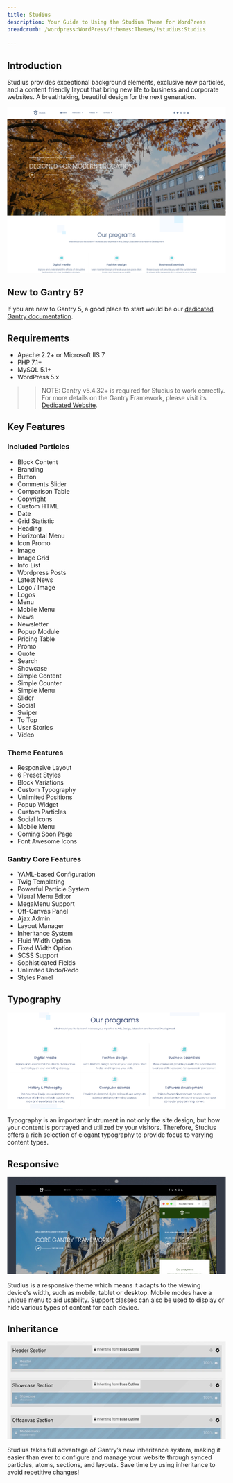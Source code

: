 ```yaml
---
title: Studius
description: Your Guide to Using the Studius Theme for WordPress
breadcrumb: /wordpress:WordPress/!themes:Themes/!studius:Studius

---
```


Introduction
-----

Studius provides exceptional background elements, exclusive new particles, and a content friendly layout that bring new life to business and corporate websites. A breathtaking, beautiful design for the next generation.

![](assets/studius.png)

New to Gantry 5?
-----
If you are new to Gantry 5, a good place to start would be our [dedicated Gantry documentation](http://docs.gantry.org).

Requirements
-----

* Apache 2.2+ or Microsoft IIS 7
* PHP 7.1+ 
* MySQL 5.1+
* WordPress 5.x

>> NOTE: Gantry v5.4.32+ is required for Studius to work correctly. For more details on the Gantry Framework, please visit its [Dedicated Website](http://gantry.org).

Key Features
-----

### Included Particles

* Block Content
* Branding
* Button
* Comments Slider
* Comparison Table
* Copyright
* Custom HTML
* Date
* Grid Statistic
* Heading
* Horizontal Menu
* Icon Promo
* Image
* Image Grid
* Info List
* Wordpress Posts
* Latest News
* Logo / Image
* Logos
* Menu
* Mobile Menu
* News
* Newsletter
* Popup Module
* Pricing Table
* Promo
* Quote
* Search
* Showcase
* Simple Content
* Simple Counter
* Simple Menu
* Slider
* Social
* Swiper
* To Top
* User Stories
* Video

### Theme Features

* Responsive Layout
* 6 Preset Styles
* Block Variations
* Custom Typography
* Unlimited Positions
* Popup Widget
* Custom Particles
* Social Icons
* Mobile Menu
* Coming Soon Page
* Font Awesome Icons

### Gantry Core Features

* YAML-based Configuration
* Twig Templating
* Powerful Particle System
* Visual Menu Editor
* MegaMenu Support
* Off-Canvas Panel
* Ajax Admin
* Layout Manager
* Inheritance System
* Fluid Width Option
* Fixed Width Option
* SCSS Support
* Sophisticated Fields
* Unlimited Undo/Redo
* Styles Panel

## Typography

![Typography](assets/ft-2.jpg)

Typography is an important instrument in not only the site design, but how your content is portrayed and utilized by your visitors. Therefore, Studius offers a rich selection of elegant typography to provide focus to varying content types.

## Responsive

![Responsive](assets/ft-3.jpg)

Studius is a responsive theme which means it adapts to the viewing device's width, such as mobile, tablet or desktop. Mobile modes have a unique menu to aid usability. Support classes can also be used to display or hide various types of content for each device.

## Inheritance

![Inheritance](assets/ft-4.jpg)

Studius takes full advantage of Gantry’s new inheritance system, making it easier than ever to configure and manage your website through synced particles, atoms, sections, and layouts. Save time by using inheritance to avoid repetitive changes!